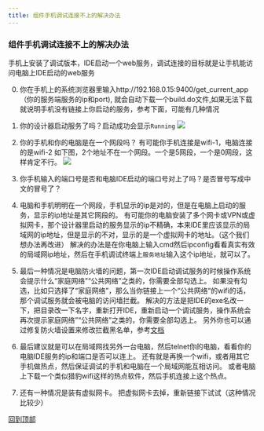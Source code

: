 ```yaml
---
title: 组件手机调试连接不上的解决办法
---
```


###  组件手机调试连接不上的解决办法

手机上安装了调试版本，IDE启动一个web服务，调试连接的目标就是让手机能访问电脑上IDE启动的web服务

0. 你在手机上的系统浏览器里输入http://192.168.0.15:9400/get_current_app （你的服务端服务的ip和port), 就会自动下载一个build.do文件,如果无法下载就说明手机没有链接上你启动的服务，参考下面，可能有几种情况

1. 你的设计器启动服务了吗？启动成功会显示`Running`
 ![](../../images/sjts001.png)

2. 你的手机和你的电脑是在一个网段吗？
有可能你手机连接是wifi-1，电脑连接的是wifi-2
如下图，2个地址不在一个网段。一个是5网段，一个是0网段，这样肯定不行。
 ![](../../images/sjts002.png)

3. 你手机输入的端口号是否和电脑IDE启动的端口号对上了吗？是否冒号写成中文的冒号了？

4. 电脑和手机明明在一个网段，手机显示的ip是对的，但是在电脑上启动的服务，显示的ip地址是其它网段的。
有可能你的电脑安装了多个网卡或VPN或虚拟网卡，那个设计器里启动的服务显示的ip不精确，本来IDE里应该显示的局域网的ip地址，但是显示的不对，显示的是一个虚拟网卡的地址。（这个我们想办法再改进）
解决的办法是在你电脑上输入cmd然后ipconfig看看真实有效的局域网ip地址，然后在手机调试终端上`服务地址`输入这个ip地址，就可以了。

5. 最后一种情况是电脑防火墙的问题，第一次IDE启动调试服务的时候操作系统会提示什么“家庭网络”“公共网络”之类的，你需要全部勾选上。
如果没有勾选，比如只选择了“家庭网络”，那么当你链接上一个“公共网络“的wifi的话，那个调试服务就会被电脑的访问墙拦截。
解决的方法是把IDE的exe名改一下，把目录改一下名字，重新打开IDE，重新启动一个调试服务，操作系统会再次提示家庭网络”“公共网络”之类的，你需要全部勾选上。
另外你也可以通过修复防火墙设置来修改拦截黑名单，参考[文档](http://bbs.csdn.net/topics/390678958?page=1)

6. 最后建议就是可以在局域网找另外一台电脑，然后telnet你的电脑，看看你的电脑IDE服务的ip和端口是否可以连上。
还有就是再换一个wifi，或者用其它手机做热点，然后保证调试的手机和电脑在一个局域网能互相访问。
或者电脑上下载一个类似猎豹wifi这样的热点软件，然后手机连接上这个热点。


6. 还有一种情况是装有虚拟网卡。
把虚拟网卡去掉，重新链接下试试（这种情况比较少）

[回到顶部](#top)
